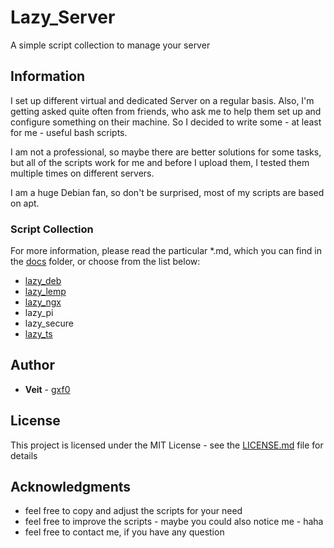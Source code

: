 # Lazy_Server

A simple script collection to manage your server

## Information

I set up different virtual and dedicated Server on a regular basis. Also, I'm getting asked quite often from friends, who ask me to help them set up and configure something on their machine. So I decided to write some - at least for me - useful bash scripts.

I am not a professional, so maybe there are better solutions for some tasks, but all of the scripts work for me and before I upload them, I tested them multiple times on different servers.

I am a huge Debian fan, so don't be surprised, most of my scripts are based on apt.

### Script Collection

For more information, please read the particular \*.md, which you can find in the [docs](https://github.com/gxf0/lazy_server/tree/master/docs) folder, or choose from the list below:

* [lazy_deb](https://github.com/gxf0/lazy_server/tree/master/docs/deb.md)
* [lazy_lemp](https://github.com/gxf0/lazy_server/tree/master/docs/lemp.md)
* [lazy_ngx](https://github.com/gxf0/lazy_server/tree/master/docs/ngx.md)
* lazy_pi
* lazy_secure
* [lazy_ts](https://github.com/gxf0/lazy_server/tree/master/docs/ts3.md)


## Author

* **Veit** - [gxf0](https://github.com/gxf0)

## License

This project is licensed under the MIT License - see the [LICENSE.md](LICENSE.md) file for details

## Acknowledgments

* feel free to copy and adjust the scripts for your need
* feel free to improve the scripts - maybe you could also notice me - haha
* feel free to contact me, if you have any question
